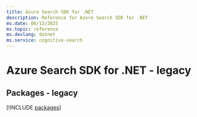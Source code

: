 ```yaml
---
title: Azure Search SDK for .NET
description: Reference for Azure Search SDK for .NET
ms.date: 06/13/2025
ms.topic: reference
ms.devlang: dotnet
ms.service: cognitive-search
---
```

# Azure Search SDK for .NET - legacy
## Packages - legacy
[!INCLUDE [packages](search-index.md)]